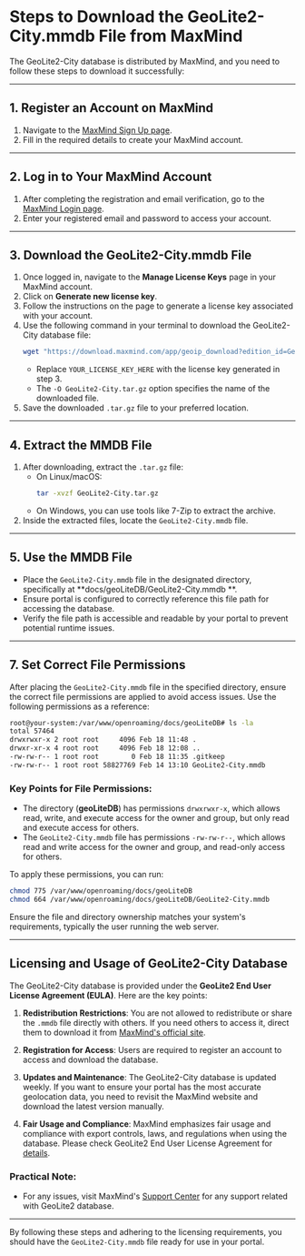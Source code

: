 # Steps to Download the GeoLite2-City.mmdb File from MaxMind

The GeoLite2-City database is distributed by MaxMind, and you need to follow these steps to download it successfully:

---

## 1. Register an Account on MaxMind

1. Navigate to the [MaxMind Sign Up page](https://www.maxmind.com/en/geolite2/signup).
2. Fill in the required details to create your MaxMind account.

---

## 2. Log in to Your MaxMind Account

1. After completing the registration and email verification, go to
   the [MaxMind Login page](https://www.maxmind.com/en/account/login).
2. Enter your registered email and password to access your account.

---

## 3. Download the GeoLite2-City.mmdb File

1. Once logged in, navigate to the **Manage License Keys** page in your MaxMind account.
2. Click on **Generate new license key**.
3. Follow the instructions on the page to generate a license key associated with your account.
4. Use the following command in your terminal to download the GeoLite2-City database file:
   ```bash
   wget "https://download.maxmind.com/app/geoip_download?edition_id=GeoLite2-City&license_key=YOUR_LICENSE_KEY_HERE&suffix=tar.gz" -O GeoLite2-City.tar.gz
   ```
    - Replace `YOUR_LICENSE_KEY_HERE` with the license key generated in step 3.
    - The `-O GeoLite2-City.tar.gz` option specifies the name of the downloaded file.
5. Save the downloaded `.tar.gz` file to your preferred location.

---

## 4. Extract the MMDB File

1. After downloading, extract the `.tar.gz` file:
    - On Linux/macOS:
      ```bash
      tar -xvzf GeoLite2-City.tar.gz
      ```
    - On Windows, you can use tools like 7-Zip to extract the archive.
2. Inside the extracted files, locate the `GeoLite2-City.mmdb` file.

---

## 5. Use the MMDB File

- Place the `GeoLite2-City.mmdb` file in the designated directory, specifically at **docs/geoLiteDB/GeoLite2-City.mmdb
  **.
- Ensure portal is configured to correctly reference this file path for accessing the database.
- Verify the file path is accessible and readable by your portal to prevent potential runtime issues.

---

## 7. Set Correct File Permissions

After placing the `GeoLite2-City.mmdb` file in the specified directory, ensure the correct file permissions are applied
to avoid access issues. Use the following permissions as a reference:

```bash
root@your-system:/var/www/openroaming/docs/geoLiteDB# ls -la
total 57464
drwxrwxr-x 2 root root     4096 Feb 18 11:48 .
drwxr-xr-x 4 root root     4096 Feb 18 12:08 ..
-rw-rw-r-- 1 root root        0 Feb 18 11:35 .gitkeep
-rw-rw-r-- 1 root root 58827769 Feb 14 13:10 GeoLite2-City.mmdb
```

### Key Points for File Permissions:

- The directory (**geoLiteDB**) has permissions `drwxrwxr-x`, which allows read, write, and execute access for the owner
  and group, but only read and execute access for others.
- The `GeoLite2-City.mmdb` file has permissions `-rw-rw-r--`, which allows read and write access for the owner and
  group, and read-only access for others.

To apply these permissions, you can run:

```bash
chmod 775 /var/www/openroaming/docs/geoLiteDB
chmod 664 /var/www/openroaming/docs/geoLiteDB/GeoLite2-City.mmdb
```

Ensure the file and directory ownership matches your system's requirements, typically the user running the web server.

---

## Licensing and Usage of GeoLite2-City Database

The GeoLite2-City database is provided under the **GeoLite2 End User License Agreement (EULA)**. Here are the key
points:

1. **Redistribution Restrictions**: You are not allowed to redistribute or share the `.mmdb` file directly with others.
   If you need others to access it, direct them to download it
   from [MaxMind's official site](https://www.maxmind.com/en/home).

2. **Registration for Access**: Users are required to register an account to access and download the database.

3. **Updates and Maintenance**: The GeoLite2-City database is updated weekly. If you want to ensure your portal has
   the most accurate geolocation data, you need to revisit the MaxMind website and download the latest version manually.

4. **Fair Usage and Compliance**: MaxMind emphasizes fair usage and compliance with export controls, laws, and
   regulations when using the database. Please check GeoLite2 End User License Agreement
   for [details](https://www.maxmind.com/en/geolite2/eula).

### Practical Note:

- For any issues, visit MaxMind's [Support Center](https://support.maxmind.com/) for any support related with GeoLite2
  database.

---

By following these steps and adhering to the licensing requirements, you should have the `GeoLite2-City.mmdb` file ready
for use in your portal.
